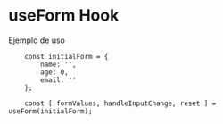 # useForm Hook

Ejemplo de uso
```
    const initialForm = {
        name: '',
        age: 0,
        email: ''
    };
    
    const [ formValues, handleInputChange, reset ] = useForm(initialForm);
```